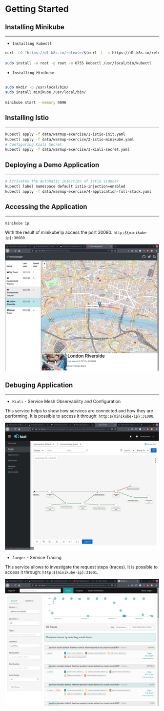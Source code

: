 # Getting Started

## Installing Minikube
---

- `Installing Kubectl`

```bash
curl -LO "https://dl.k8s.io/release/$(curl -L -s https://dl.k8s.io/release/stable.txt)/bin/linux/amd64/kubectl"

sudo install -o root -g root -m 0755 kubectl /usr/local/bin/kubectl
```

- `Installing Minikube`
```bash

sudo mkdir -p /usr/local/bin/
sudo install minikube /usr/local/bin/

minikube start --memory 4096
```

## Installing Istio
---

```bash
kubectl apply -f data/warmup-exercise/1-istio-init.yaml 
kubectl apply -f data/warmup-exercise/2-istio-minikube.yaml
# Configuring Kiali Secret
kubectl apply -f data/warmup-exercise/3-kiali-secret.yaml
```

## Deploying a Demo Application
---
```bash
# Activates the automatic injection of istio sidecar
kubectl label namespace default istio-injection=enabled
kubectl apply -f data/warmup-exercise/4-application-full-stack.yaml
```

## Accessing the Application
---
```bash
minikube ip
```

With the result of minikube'ip access the port 30080. `http:${minikube-ip}:30080`

![ApplicationDemo](./artifacts/02-ApplicationDemo.png)

## Debuging Application
---

- `Kiali` - Service Mesh Observability and Configuration

This service helps to show how services are connected and how they are performing. It is possible to access it through: `http:${minikube-ip}:31000`.

![Kiali](./artifacts/02-Kiali.png)

- `Jaeger` - Service Tracing

This service allows to investigate the request steps (traces). It is possible to access it through: `http:${minikube-ip}:31001`.

![Jaeger](./artifacts/02-Jaeger.png)